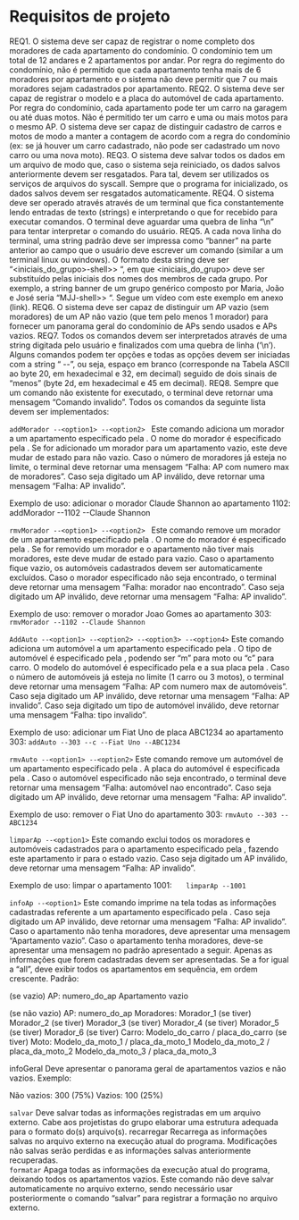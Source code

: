 # Requisitos de projeto
REQ1. O sistema deve ser capaz de registrar o nome completo dos moradores de cada apartamento do condomínio. O condomínio tem um total de 12 andares e 2 apartamentos por andar. Por regra do regimento do condomínio, não é permitido que cada apartamento tenha mais de 6 moradores por apartamento e o sistema não deve permitir que 7 ou mais moradores sejam cadastrados por apartamento. 
REQ2. O sistema deve ser capaz de registrar o modelo e a placa do automóvel de cada apartamento. Por regra do condomínio, cada apartamento pode ter um carro na garagem ou até duas motos. Não é permitido ter um carro e uma ou mais motos para o mesmo AP. O sistema deve ser capaz de distinguir cadastro de carros e motos de modo a manter a contagem de acordo com a regra do condomínio (ex: se já houver um carro cadastrado, não pode ser cadastrado um novo carro ou uma nova moto). 
REQ3. O sistema deve salvar todos os dados em um arquivo de modo que, caso o sistema seja reiniciado, os dados salvos anteriormente devem ser resgatados. Para tal, devem ser utilizados os serviços de arquivos do syscall. Sempre que o programa for inicializado, os dados salvos devem ser resgatados automaticamente. 
REQ4. O sistema deve ser operado através através de um terminal que fica constantemente lendo entradas de texto (strings) e interpretando o que for recebido para executar comandos. O terminal deve aguardar uma quebra de linha “\n” para tentar interpretar o comando do usuário.
REQ5. A cada nova linha do terminal, uma string padrão deve ser impressa como “banner” na parte anterior ao campo que o usuário deve escrever um comando (similar a um terminal linux ou windows). O formato desta string deve ser “<iniciais_do_grupo>-shell>> “, em que <iniciais_do_grupo> deve ser substituído pelas iniciais dos nomes dos membros de cada grupo. Por exemplo, a string banner de um grupo genérico composto por Maria, João e José seria “MJJ-shell>> “. Segue um vídeo com este exemplo em anexo (link).
REQ6. O sistema deve ser capaz de distinguir um AP vazio (sem moradores) de um AP não vazio (que tem pelo menos 1 morador) para fornecer um panorama geral do condomínio de APs sendo usados e APs vazios. 
REQ7. Todos os comandos devem ser interpretados através de uma string digitada pelo usuário e finalizados com uma quebra de linha (‘\n’). Alguns comandos podem ter opções e todas as opções devem ser iniciadas com a string “ --”, ou seja, espaço em branco (corresponde na Tabela ASCII ao byte 20, em hexadecimal e 32, em decimal) seguido de dois sinais de “menos” (byte 2d, em hexadecimal e 45 em decimal). 
REQ8. Sempre que um comando não existente for executado, o terminal deve retornar uma mensagem “Comando invalido”. Todos os comandos da seguinte lista devem ser implementados:

`addMorador --<option1> --<option2> `
Este comando adiciona um morador a um apartamento especificado pela <option1>. O nome do morador é especificado pela <option2>. Se for adicionado um morador para um apartamento vazio, este deve mudar de estado para não vazio. Caso o número de moradores já esteja no limite, o terminal deve retornar uma mensagem “Falha: AP com numero max de moradores”. Caso seja digitado um AP inválido, deve retornar uma mensagem “Falha: AP invalido”.

Exemplo de uso: adicionar o morador Claude Shannon ao apartamento 1102:
	addMorador --1102 --Claude Shannon
	
`rmvMorador --<option1> --<option2> `
Este comando remove um morador de um apartamento especificado pela <option1>. O nome do morador é especificado pela <option2>. Se for removido um morador e o apartamento não tiver mais moradores, este deve mudar de estado para vazio. Caso o apartamento fique vazio, os automóveis cadastrados devem ser automaticamente excluídos. Caso o morador especificado não seja encontrado, o terminal deve retornar uma mensagem “Falha: morador nao encontrado”. Caso seja digitado um AP inválido, deve retornar uma mensagem “Falha: AP invalido”.

Exemplo de uso: remover o morador Joao Gomes ao apartamento 303:
	`rmvMorador --1102 --Claude Shannon`

`AddAuto --<option1> --<option2> --<option3> --<option4>`
Este comando adiciona um automóvel a um apartamento especificado pela <option1>. O tipo de automóvel é especificado pela <option2>, podendo ser “m” para moto ou “c” para carro. O modelo do automóvel é especificado pela <option3> e a sua placa pela <option4>.	Caso o número de automóveis já esteja no limite (1 carro ou 3 motos), o terminal deve retornar uma mensagem “Falha: AP com numero max de automóveis”. Caso seja digitado um AP inválido, deve retornar uma mensagem “Falha: AP invalido”. Caso seja digitado um tipo de automóvel inválido, deve retornar uma mensagem “Falha: tipo invalido”.


Exemplo de uso: adicionar um Fiat Uno de placa ABC1234 ao apartamento 303:
	`addAuto --303 --c --Fiat Uno --ABC1234`

`rmvAuto --<option1> --<option2>`
Este comando remove um automóvel de um apartamento especificado pela <option1> . A placa do automóvel é especificada pela <option2>. Caso o automóvel especificado não seja encontrado, o terminal deve retornar uma mensagem “Falha: automóvel nao encontrado”. Caso seja digitado um AP inválido, deve retornar uma mensagem “Falha: AP invalido”.


Exemplo de uso: remover o Fiat Uno do apartamento 303:
	`rmvAuto --303 --ABC1234`

`limparAp --<option1>`
Este comando exclui todos os moradores e automóveis cadastrados para o apartamento especificado pela <option1>, fazendo este apartamento ir para o estado vazio. Caso seja digitado um AP inválido, deve retornar uma mensagem “Falha: AP invalido”.

Exemplo de uso: limpar o apartamento 1001:
`	limparAp --1001`

`infoAp --<option1>`
Este comando imprime na tela todas as informações cadastradas referente a um apartamento especificado pela <option1>. Caso seja digitado um AP inválido, deve retornar uma mensagem “Falha: AP invalido”. Caso o apartamento não tenha moradores, deve apresentar uma mensagem “Apartamento vazio”. Caso o apartamento tenha moradores, deve-se apresentar uma mensagem no padrão apresentado a seguir. Apenas as informações que forem cadastradas devem ser apresentadas. Se a <option1> for igual a “all”, deve exibir todos os apartamentos em sequência, em ordem crescente. Padrão:

(se vazio)
AP: numero_do_ap
Apartamento vazio

(se não vazio)
AP: numero_do_ap
Moradores:
Morador_1
(se tiver)	   	Morador_2
(se tiver)		Morador_3
(se tiver)		Morador_4
(se tiver)		Morador_5
(se tiver)		Morador_6
(se tiver)	Carro:
			Modelo_do_carro / placa_do_carro
(se tiver)	Moto:
			Modelo_da_moto_1 / placa_da_moto_1
              Modelo_da_moto_2 / placa_da_moto_2
		Modelo_da_moto_3 / placa_da_moto_3

infoGeral
Deve apresentar o panorama geral de apartamentos vazios e não vazios. Exemplo:

Não vazios:	300 (75%)
Vazios:		100 (25%)
 
`salvar`
Deve salvar todas as informações registradas em um arquivo externo. Cabe aos projetistas do grupo elaborar uma estrutura adequada para o formato do(s) arquivo(s).
recarregar
Recarrega as informações salvas no arquivo externo na execução atual do programa. Modificações não salvas serão perdidas e as informações salvas anteriormente recuperadas.  
`formatar`
Apaga todas as informações da execução atual do programa, deixando todos os apartamentos vazios. Este comando não deve salvar automaticamente no arquivo externo, sendo necessário usar posteriormente o comando “salvar” para registrar a formação no arquivo externo.
